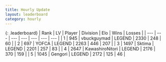 ```yaml
---
title: Hourly Update
layout: leaderboard
category: hourly
---
```


{: .leaderboard}
| Rank | LV | Player | Division | Elo | Wins | Losses |
| --- | --- | --- | --- | --- | --- | --- |
| <span data-change="0">1</span> | 945 | <span title="ID: 418052">vbuckguymad</span> | LEGEND | <span data-change="0">2330</span> | <span data-change="0">248</span> | <span data-change="0">60</span> |
| <span data-change="0">2</span> | 697 | <span title="ID: 650820">YOFCA</span> | LEGEND | <span data-change="0">2263</span> | <span data-change="0">446</span> | <span data-change="0">207</span> |
| <span data-change="0">3</span> | 1497 | <span title="ID: 353063">Sktima</span> | LEGEND | <span data-change="0">2201</span> | <span data-change="0">257</span> | <span data-change="0">83</span> |
| <span data-change="0">4</span> | 2647 | <span title="ID: 164871">KawashiroNitori</span> | LEGEND | <span data-change="0">2176</span> | <span data-change="0">370</span> | <span data-change="0">159</span> |
| <span data-change="0">5</span> | 1045 | <span title="ID: 294236">Gengori</span> | LEGEND | <span data-change="0">2172</span> | <span data-change="0">125</span> | <span data-change="0">46</span> |